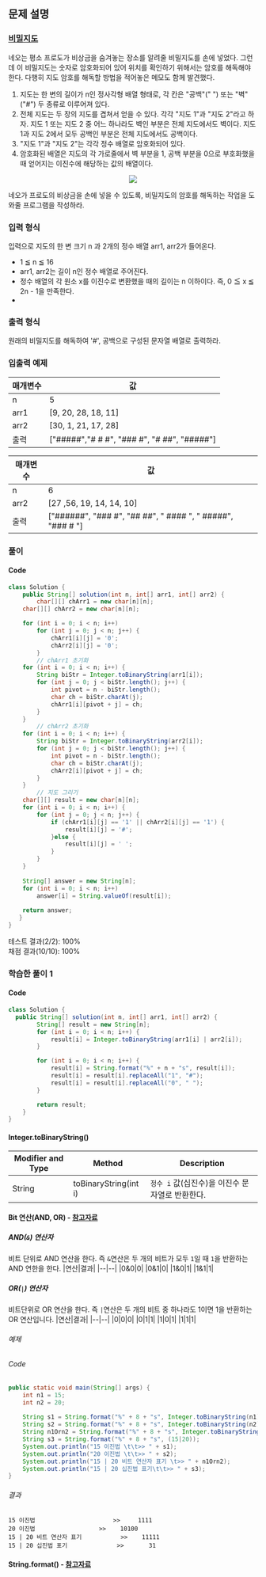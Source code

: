 ## 문제 설명

### [비밀지도](https://programmers.co.kr/learn/courses/30/lessons/17681)
네오는 평소 프로도가 비상금을 숨겨놓는 장소를 알려줄 비밀지도를 손에 넣었다. 그런데 이 비밀지도는 숫자로 암호화되어 있어 위치를 확인하기 위해서는 암호를 해독해야 한다. 다행히 지도 암호를 해독할 방법을 적어놓은 메모도 함께 발견했다.

1. 지도는 한 변의 길이가 n인 정사각형 배열 형태로, 각 칸은 "공백"(" ") 또는 "벽"("#") 두 종류로 이루어져 있다.
2. 전체 지도는 두 장의 지도를 겹쳐서 얻을 수 있다. 각각 "지도 1"과 "지도 2"라고 하자. 지도 1 또는 지도 2 중 어느 하나라도 벽인 부분은 전체 지도에서도 벽이다. 지도 1과 지도 2에서 모두 공백인 부분은 전체 지도에서도 공백이다.
3. "지도 1"과 "지도 2"는 각각 정수 배열로 암호화되어 있다.
4. 암호화된 배열은 지도의 각 가로줄에서 벽 부분을 1, 공백 부분을 0으로 부호화했을 때 얻어지는 이진수에 해당하는 값의 배열이다.

<p align = "center">
  <img src="https://user-images.githubusercontent.com/40654227/165874770-dbe4921c-651f-4482-856f-022a1fbbc172.png"/>
  </p>
네오가 프로도의 비상금을 손에 넣을 수 있도록, 비밀지도의 암호를 해독하는 작업을 도와줄 프로그램을 작성하라.  

### 입력 형식
입력으로 지도의 한 변 크기 n 과 2개의 정수 배열 arr1, arr2가 들어온다.

 - 1 ≦ n ≦ 16
 - arr1, arr2는 길이 n인 정수 배열로 주어진다.
 - 정수 배열의 각 원소 x를 이진수로 변환했을 때의 길이는 n 이하이다. 즉, 0 ≦ x ≦ 2n - 1을 만족한다.
 - 
### 출력 형식
원래의 비밀지도를 해독하여 '#', 공백으로 구성된 문자열 배열로 출력하라.

### 입출력 예제
|매개변수|	값|
|--|--|
|n|	5|
|arr1|	[9, 20, 28, 18, 11]|
|arr2|	[30, 1, 21, 17, 28]|
|출력|	["#####","# # #", "### #", "# ##", "#####"]|

|매개변수|	값|
|--|--|
|n|	6|
|arr2|	[27 ,56, 19, 14, 14, 10]|
|출력|	["######", "### #", "## ##", " #### ", " #####", "### # "]|

### 풀이

#### Code
``` java
class Solution {
    public String[] solution(int n, int[] arr1, int[] arr2) {
        char[][] chArr1 = new char[n][n];
	char[][] chArr2 = new char[n][n];

	for (int i = 0; i < n; i++)
		for (int j = 0; j < n; j++) {
			chArr1[i][j] = '0';
			chArr2[i][j] = '0';
		}
		// chArr1 초기화
	for (int i = 0; i < n; i++) {
		String biStr = Integer.toBinaryString(arr1[i]);
		for (int j = 0; j < biStr.length(); j++) {
			int pivot = n - biStr.length();
			char ch = biStr.charAt(j);
			chArr1[i][pivot + j] = ch;
		}
	}
		// chArr2 초기화
	for (int i = 0; i < n; i++) {
		String biStr = Integer.toBinaryString(arr2[i]);
		for (int j = 0; j < biStr.length(); j++) {
			int pivot = n - biStr.length();
			char ch = biStr.charAt(j);
			chArr2[i][pivot + j] = ch;
		}
	}
		// 지도 그리기
	char[][] result = new char[n][n];
	for (int i = 0; i < n; i++) {
		for (int j = 0; j < n; j++) {
			if (chArr1[i][j] == '1' || chArr2[i][j] == '1') {
				result[i][j] = '#';
			}else {
				result[i][j] = ' ';
			}
		}
	}
	
	String[] answer = new String[n];
	for (int i = 0; i < n; i++)
		answer[i] = String.valueOf(result[i]);	
	
	return answer;
   }
}
``` 

테스트 결과(2/2): 100%</br>
채점 결과(10/10): 100%

### 학습한 풀이 1
#### Code
``` java
class Solution {
  public String[] solution(int n, int[] arr1, int[] arr2) {
        String[] result = new String[n];
        for (int i = 0; i < n; i++) {
            result[i] = Integer.toBinaryString(arr1[i] | arr2[i]);
        }

        for (int i = 0; i < n; i++) {
            result[i] = String.format("%" + n + "s", result[i]);
            result[i] = result[i].replaceAll("1", "#");
            result[i] = result[i].replaceAll("0", " ");
        }

        return result;
    }
}
```

#### Integer.toBinaryString()
|Modifier and Type|Method|Description|
|--|--|--|
|String|toBinaryString(int i)|``정수 i`` 값(십진수)을 이진수 문자열로 반환한다.|

#### Bit 연산(AND, OR) - [참고자료](https://gksid102.tistory.com/90)
##### AND(``&``) 연산자
비트 단위로 AND 연산을 한다. 즉 ``&``연산은 두 개의 비트가 모두 ``1``일 때 ``1``을 반환하는 AND 연한을 한다.
|연산|결과|
|--|--|
|0&0|0|
|0&1|0|
|1&0|1|
|1&1|1|

##### OR(``|``) 연산자
비트단위로 OR 연산을 한다. 즉 ``|``연산은 두 개의 비트 중 하나라도 1이면 1을 반환하는 OR 연산입니다. 
|연산|결과|
|--|--|
|0\|0|0|
|0\|1|1|
|1\|0|1|
|1\|1|1|

###### 예제
###### Code
``` java
public static void main(String[] args) {
	int n1 = 15;
	int n2 = 20;
	
	String s1 = String.format("%" + 8 + "s", Integer.toBinaryString(n1));
	String s2 = String.format("%" + 8 + "s", Integer.toBinaryString(n2));
	String n1Orn2 = String.format("%" + 8 + "s", Integer.toBinaryString(n1 | n2));
	String s3 = String.format("%" + 8 + "s", (15|20));
	System.out.println("15 이진법 \t\t>> " + s1);
	System.out.println("20 이진법 \t\t>> " + s2);
	System.out.println("15 | 20 비트 연산자 표기 \t>> " + n1Orn2);
	System.out.println("15 | 20 십진법 표기\t\t>> " + s3);
}
```
###### 결과

```
15 이진법 			      	    >>     1111
20 이진법				    >>    10100
15 | 20 비트 연산자 표기		    >>    11111
15 | 20 십진법 표기			    >>       31
```

#### String.format() - [참고자료](https://blog.jiniworld.me/68)
